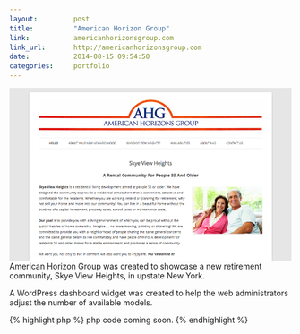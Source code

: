 ```yaml
---
layout:			post
title:			"American Horizon Group"
link:			americanhorizonsgroup.com
link_url:		http://americanhorizonsgroup.com
date:			2014-08-15 09:54:50
categories:		portfolio
---
```


<img src="/images/portfolio-ahg.png" class="portfolio-image" title="{{page.title}}" alt="{{page.title}} screenshot" align="right">American Horizon Group was created to showcase a new retirement community, Skye View Heights, in upstate New York.

A WordPress dashboard widget was created to help the web administrators adjust the number of available models.

{% highlight php %}
php code coming soon.
{% endhighlight %}
